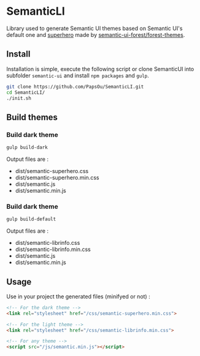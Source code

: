 # SemanticLI

Library used to generate Semantic UI themes based on Semantic UI's default one and [superhero](http://semantic-ui-forest.com/themes/bootswatch/superhero/) made by [semantic-ui-forest/forest-themes](https://github.com/semantic-ui-forest/forest-themes).

## Install

Installation is simple, execute the following script or clone SemanticUI into subfolder `semantic-ui` and install `npm packages` and `gulp`.

```bash
git clone https://github.com/PapsOu/SemanticLI.git
cd SemanticLI/
./init.sh
```

## Build themes

### Build dark theme

```bash
gulp build-dark
```

Output files are :
- dist/semantic-superhero.css
- dist/semantic-superhero.min.css
- dist/semantic.js
- dist/semantic.min.js

### Build dark theme

```bash
gulp build-default
```

Output files are :
- dist/semantic-librinfo.css
- dist/semantic-librinfo.min.css
- dist/semantic.js
- dist/semantic.min.js

## Usage

Use in your project the generated files (minifyed or not) :

```html
<!-- For the dark theme -->
<link rel="stylesheet" href="/css/semantic-superhero.min.css">

<!-- For the light theme -->
<link rel="stylesheet" href="/css/semantic-librinfo.min.css">

<!-- For any theme -->
<script src="/js/semantic.min.js"></script>
```
